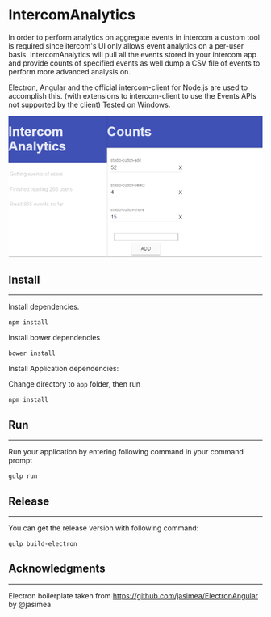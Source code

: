 # IntercomAnalytics

In order to perform analytics on aggregate events in intercom a custom tool is required since itercom's UI only allows event analytics on a per-user basis.
IntercomAnalytics will pull all the events stored in your intercom app and provide counts of specified events as well dump a CSV file of events to perform more advanced analysis on.  

Electron, Angular and the official intercom-client for Node.js are used to accomplish this. (with extensions to intercom-client to use the Events APIs not supported by the client)
Tested on Windows.

![Screenshot](resources/common/screenshot.png?raw=true "Screenshot")

## Install
--- 

Install dependencies.

```
npm install
```

Install bower dependencies 

```
bower install
```

Install Application dependencies:

Change directory to ```app``` folder, then run

```
npm install
```


## Run 
---

Run your application by entering following command in your command prompt

```
gulp run
```

## Release
---

You can get the release version with following command:

```
gulp build-electron
```

## Acknowledgments
---

Electron boilerplate taken from https://github.com/jasimea/ElectronAngular by @jasimea
